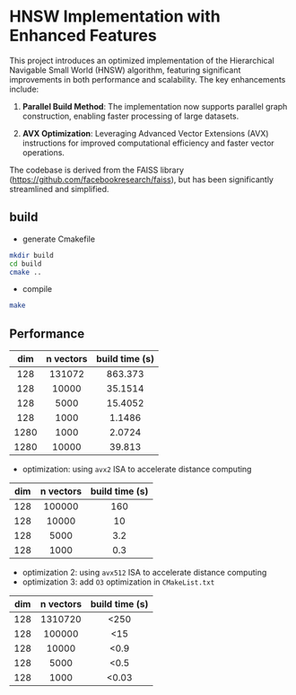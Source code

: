 # HNSW Implementation with Enhanced Features

This project introduces an optimized implementation of the Hierarchical Navigable Small World (HNSW) algorithm, featuring significant improvements in both performance and scalability. The key enhancements include:

1. **Parallel Build Method**: The implementation now supports parallel graph construction, enabling faster processing of large datasets.

2. **AVX Optimization**: Leveraging Advanced Vector Extensions (AVX) instructions for improved computational efficiency and faster vector operations.

The codebase is derived from the FAISS library (<https://github.com/facebookresearch/faiss>), but has been significantly streamlined and simplified. 

## build

* generate Cmakefile

``` bash
mkdir build
cd build
cmake ..
```

* compile

``` bash
make
```

## Performance

| dim | n vectors | build time (s)|
|:---:|:---:|:---:|
|128|131072|863.373|
|128|10000|35.1514|
|128|5000|15.4052|
|128|1000|1.1486|
|1280|1000|2.0724|
|1280|10000|39.813|

* optimization: using `avx2` ISA to accelerate distance computing

| dim | n vectors | build time (s)|
|:---:|:---:|:---:|
|128|100000|160|
|128|10000|10|
|128|5000|3.2|
|128|1000|0.3|

* optimization 2: using `avx512` ISA to accelerate distance computing
* optimization 3: add `O3` optimization in `CMakeList.txt`

| dim | n vectors | build time (s)|
|:---:|:---:|:---:|
|128|1310720|<250|
|128|100000|<15|
|128|10000|<0.9|
|128|5000|<0.5|
|128|1000|<0.03|